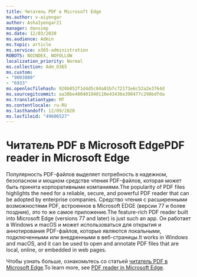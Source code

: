```yaml
---
title: Читатель PDF в Microsoft Edge
ms.author: v-aiyengar
author: AshaIyengar21
manager: dansimp
ms.date: 12/03/2020
ms.audience: Admin
ms.topic: article
ms.service: o365-administration
ROBOTS: NOINDEX, NOFOLLOW
localization_priority: Normal
ms.collection: Adm_O365
ms.custom:
- "9003880"
- "6933"
ms.openlocfilehash: 920b052f1d4d5c84a01bfc72173e6c52a2e3764d
ms.sourcegitcommit: aa38be400401940110e43436e390477c290bdfda
ms.translationtype: MT
ms.contentlocale: ru-RU
ms.lasthandoff: 12/09/2020
ms.locfileid: "49606527"
---
```

# <a name="pdf-reader-in-microsoft-edge"></a><span data-ttu-id="e61d3-102">Читатель PDF в Microsoft Edge</span><span class="sxs-lookup"><span data-stu-id="e61d3-102">PDF reader in Microsoft Edge</span></span>

<span data-ttu-id="e61d3-103">Популярность PDF-файлов выделяет потребность в надежном, безопасном и мощном средстве чтения PDF-файлов, которая может быть принята корпоративными компаниями.</span><span class="sxs-lookup"><span data-stu-id="e61d3-103">The popularity of PDF files highlights the need for a reliable, secure, and powerful PDF reader that can be adopted by enterprise companies.</span></span> <span data-ttu-id="e61d3-104">Средство чтения с расширенными возможностями PDF, встроенное в Microsoft EDGE (версии 77 и более поздние), это то же самое приложение.</span><span class="sxs-lookup"><span data-stu-id="e61d3-104">The feature-rich PDF reader built into Microsoft Edge (versions 77 and later) is just such an app.</span></span> <span data-ttu-id="e61d3-105">Он работает в Windows и macOS и может использоваться для открытия и аннотирования PDF-файлов, которые являются локальными, подключенными или внедренными в веб-страницы.</span><span class="sxs-lookup"><span data-stu-id="e61d3-105">It works in Windows and macOS, and it can be used to open and annotate PDF files that are local, online, or embedded in web pages.</span></span>

<span data-ttu-id="e61d3-106">Чтобы узнать больше, ознакомьтесь со статьей [читатель PDF в Microsoft Edge](https://go.microsoft.com/fwlink/?linkid=2140005).</span><span class="sxs-lookup"><span data-stu-id="e61d3-106">To learn more, see [PDF reader in Microsoft Edge](https://go.microsoft.com/fwlink/?linkid=2140005).</span></span>
